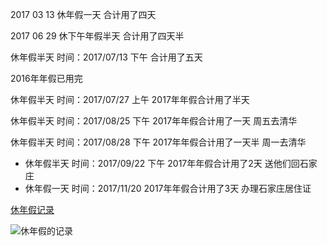2017 03 13 休年假一天 合计用了四天

2017 06 29 休下午年假半天  合计用了四天半

休年假半天 时间：2017/07/13 下午 合计用了五天

2016年年假已用完

休年假半天 时间：2017/07/27 上午 2017年年假合计用了半天

休年假半天 时间：2017/08/25  下午 2017年年假合计用了一天  周五去清华

休年假半天 时间：2017/08/28  下午 2017年年假合计用了一天半 周一去清华

- 休年假半天 时间：2017/09/22  下午 2017年年假合计用了2天 送他们回石家庄
- 休年假一天 时间：2017/11/20   2017年年假合计用了3天  办理石家庄居住证

[休年假记录](http://www.jianshu.com/p/58916acb5fbb)

![休年假的记录](http://upload-images.jianshu.io/upload_images/5358439-01375b4bfb590a76.jpg?imageMogr2/auto-orient/strip%7CimageView2/2/w/1240)

